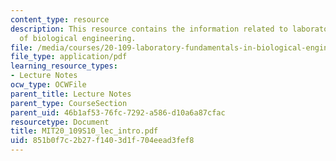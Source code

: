 ```yaml
---
content_type: resource
description: This resource contains the information related to laboratory fundamentals
  of biological engineering.
file: /media/courses/20-109-laboratory-fundamentals-in-biological-engineering-spring-2010/851b0f7c2b27f1403d1f704eead3fef8_MIT20_109S10_lec_intro.pdf
file_type: application/pdf
learning_resource_types:
- Lecture Notes
ocw_type: OCWFile
parent_title: Lecture Notes
parent_type: CourseSection
parent_uid: 46b1af53-76fc-7292-a586-d10a6a87cfac
resourcetype: Document
title: MIT20_109S10_lec_intro.pdf
uid: 851b0f7c-2b27-f140-3d1f-704eead3fef8
---
```

